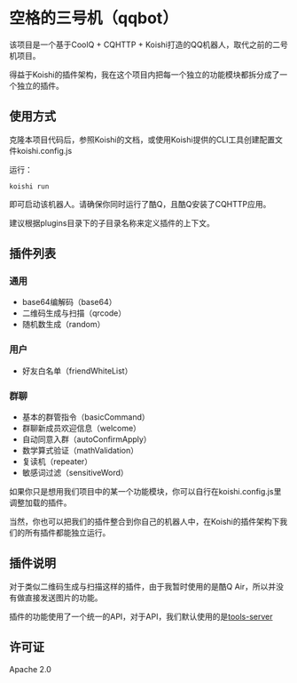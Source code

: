 # 空格的三号机（qqbot）

该项目是一个基于CoolQ + CQHTTP + Koishi打造的QQ机器人，取代之前的二号机项目。

得益于Koishi的插件架构，我在这个项目内把每一个独立的功能模块都拆分成了一个独立的插件。

## 使用方式

克隆本项目代码后，参照Koishi的文档，或使用Koishi提供的CLI工具创建配置文件koishi.config.js

运行：
```
koishi run
```

即可启动该机器人。请确保你同时运行了酷Q，且酷Q安装了CQHTTP应用。

建议根据plugins目录下的子目录名称来定义插件的上下文。

## 插件列表

### 通用

- base64编解码（base64）
- 二维码生成与扫描（qrcode）
- 随机数生成（random）

### 用户

- 好友白名单（friendWhiteList）

### 群聊

- 基本的群管指令（basicCommand）
- 群聊新成员欢迎信息（welcome）
- 自动同意入群（autoConfirmApply）
- 数学算式验证（mathValidation）
- 复读机（repeater）
- 敏感词过滤（sensitiveWord）

如果你只是想用我们项目中的某一个功能模块，你可以自行在koishi.config.js里调整加载的插件。

当然，你也可以把我们的插件整合到你自己的机器人中，在Koishi的插件架构下我们的所有插件都能独立运行。

## 插件说明

对于类似二维码生成与扫描这样的插件，由于我暂时使用的是酷Q Air，所以并没有做直接发送图片的功能。

插件的功能使用了一个统一的API，对于API，我们默认使用的是[tools-server](https://github.com/pwp-app/tools-server)

## 许可证

Apache 2.0